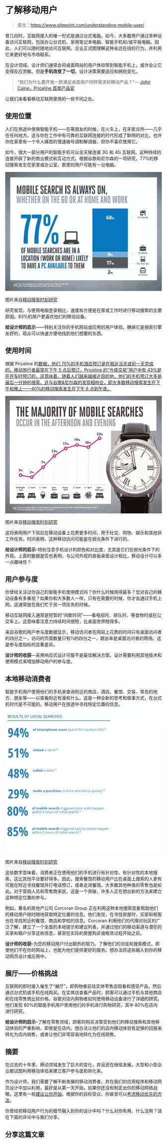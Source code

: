 # 了解移动用户

> 原文：<https://www.sitepoint.com/understanding-mobile-user/>

曾几何时，互联网接入的唯一形式是通过台式电脑。如今，大多数用户通过多种设备访问互联网，包括办公台式机、家用笔记本电脑、智能手机和/或平板电脑。因此，人们可以随时随地访问互联网。企业正试图理解这种永远在线的行为，并利用它来更好地与市场联系。

在设计领域，设计师们通常会将桌面网站的用户体验带到智能手机上，或许会让它变得反应灵敏。但是**手机改变了一切**。设计决策需要适应和拥抱变化。

> “我们为什么要开发一款满足桌面用户同样需求的移动产品？”— [John Caine，Priceline 首席产品官](http://www.mobilecommercedaily.com/priceline-exec-60pc-of-mobile-users-book-a-hotel-within-20-miles)

让我们来看看移动互联网使用的一些不同之处。

## 使用位置

人们在旅途中使用智能手机——在等朋友的时候，在火车上，在牙医诊所——几乎在任何地方。这与你在工作中有可靠的互联网连接的时代形成了鲜明的对比，也许你在家里有一个令人痛苦的慢速拨号调制解调器，但你不喜欢使用它。

如今，很大一部分用户的智能手机可以全天候连接 3G 和 4G 互联网。这种持续的连接开辟了新的商业模式和互动方式。根据谷歌和尼尔森的一项研究，77%的移动搜索发生在家里或办公室，那里的用户可能有一台电脑。

![Mobile Search Fact](img/2b6c0010d2347f17139150459a30a75b.png)

图片来自[移动搜索时刻研究](https://www.thinkwithgoogle.com/research-studies/creating-moments-that-matter.html)

研究发现，与使用电脑登录相比，速度和方便是在家或工作时进行移动搜索的主要原因。83%的用户更喜欢他们的移动设备。

**给设计师的启示**——特别关注你的手机网站或应用的用户体验。确保它是搜索引擎友好的，观众可以快速方便地找到他们想要的东西。

## 使用时间

根据 Priceline 的[数据，他们 70%的手机酒店预订是在抵达当天或前一天完成的。移动旅行者最常在下午 5 点后预订，Priceline 的“今夜交易”用户中有 43%是在开车时预订的。这意味着，随着人们越来越接近目的地，他们的手机预订大多是最后一分钟的搜索。这与谷歌&尼尔森的发现相吻合，即大多数移动搜索发生在下午和晚上——40%的移动搜索发生在下午 6 点到午夜。](http://www.mobilecommercedaily.com/priceline-exec-60pc-of-mobile-users-book-a-hotel-within-20-miles)

![Majority of Mobile Searches](img/a38a4c93fd0e0eca0f44f6ef097b8abb.png)

图片来自[移动搜索时刻研究](https://www.thinkwithgoogle.com/research-studies/creating-moments-that-matter.html)

这将表明用户下班后在移动设备上花费更多时间，用于社交、购物、娱乐和其他非工作任务。时间表明，这种移动访问可能是在弱光条件下进行的。

**给设计师的启示**–特别注意手机设计的颜色和对比度，尤其是它们在弱光条件下的外观。上面的数据是否也表明，与公司外观的直板桌面设计相比，移动设计可以多一点趣味性？

## 用户参与度

你曾经关注过你自己的智能手机使用模式吗？你什么时候用得最多？您对自己的移动设备有多重视？如果你和大多数人一样，只有在需要的时候，你才会通过手机上网。这通常是在我们忙于另一项任务的时候。

移动互联网接入通常是短暂的“间歇时间”——看电视时、排队时、等食物时或在公交车上。这意味着注意力持续时间很短，比桌面世界短得多。

来自谷歌的用户参与度数据显示，移动访问者在网站上花费的时间只有桌面访问者的四分之一，访问的页面数量只有⅓的四分之一，跳出率是桌面访问者的两倍。这是参与度指标的显著差异。

**设计师的收获**—采用响应式设计可能不是最佳解决方案。设计需要利用其他技术和使用模式来增加移动用户的参与度。

## 本地移动消费者

智能手机用户使用他们的手机来查询附近的商店、酒店、餐馆、交易、常去的地方、朋友等——以查看附近有谁和什么。这是一种全新的思考和做事方式，在台式机时代是不可能的。移动用户在旅途中寻找特定位置的信息。

![Local Search Results](img/d0b7d11ec1922abb939b203b4051e9be.png)

图片来自[移动搜索时刻研究](https://www.thinkwithgoogle.com/research-studies/creating-moments-that-matter.htm)

这些数字意味着，消费者正在使用他们的手机进行有针对性、有针对性的本地搜索，这比其他平台要好得多。因此，搜索餐馆的移动用户比在桌面上搜索的人更有可能在附近寻找餐馆并打电话预订，或者走进餐馆。大多数其他种类的零售也是如此。对于营销人员和零售商来说，这是一个突破，许多人正在想出新的方法来建立这种特定位置的参与。

例如，著名的房地产公司 Corcoran Group 正在利用这种本地搜索现象帮助他们的移动用户随时随地获取特定位置的信息。他们发现，在寻找房屋时，买家和租客也在寻找附近的餐馆、商店和学校的信息。Corcoran 利用他们的代理对社区的广泛了解，建立了一个全面的本地提示和建议列表，并通过他们的移动渠道与潜在的买家和租户分享这些信息，甚至在实际的房屋购买或租赁过程开始之前。

**设计师的收获**–为您的移动用户付出额外的努力。了解他们的浏览和搜索模式，即使他们不在你的网站上，也能为他们提供更好的服务。想办法将这些融入到你的移动网页设计或应用中。

## 展厅——价格挑战

互联网的即时接入催生了“展厅”，即购物者前往实体零售店观看和感受产品，然后通过台式机或手机在线购买。在实体店查看产品时，顾客可以通过手机与其他商店和在线零售商比较价格。谷歌对店内购物者如何使用移动设备进行了详细的研究。他们发现 80%的智能手机用户使用他们的手机进行购物研究，其中 80%在店内进行研究。

**给设计师的启示**–了解在零售领域，顾客的购买决策受到他们的移动搜索和其他移动体验的严重影响，即使是在店内。想办法让他们的店内移动体验有足够的回报来转化为店内销售，或者让他们非常容易地转化为在线销售。

## 摘要

在过去的十年里，移动领域发生了巨大的变化，并且还在继续发展。大型和小型企业都试图利用移动体验来建立客户参与度和转化率。

作为设计师，我们需要了解不断发展的移动消费者，并在我们的应用程序和移动网页设计中加以利用，最好是从第一天开始。如果你还没有制定出你的移动网络战略，这里有一些[建议让你开始](https://www.sitepoint.com/decide-mobile-web-strategy/)。根据你的目标受众，你甚至可以[考虑移动优先的方法](https://www.sitepoint.com/making-case-mobile-first-designs/)。

你曾经把移动用户行为的细节融入到你的设计中吗？什么对你有用，什么没用？请在下面的评论中与我们分享。

## 分享这篇文章